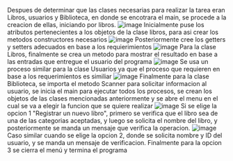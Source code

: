 Despues de determinar que las clases necesarias para realizar la tarea eran Libros, usuarios y Biblioteca, en donde se encotrara el main, se procede a la creacion de ellas, iniciando por libros.
![image](https://github.com/user-attachments/assets/03f47f06-9856-44f1-b8de-4ed55ed97d2c)
Inicialmente puse los atributos pertenecientes a los objetos de la clase libros, para asi crear los metodos constructores necesarios
![image](https://github.com/user-attachments/assets/4d6f6f83-f0c6-4e17-9340-c1eaab636f7c)
Posteriormente cree los getters y setters adecuados en base a los requierimientos
![image](https://github.com/user-attachments/assets/02d6e819-45ec-4faf-a5b7-00a3c1111933)
Para la clase Libros, finalmente se crea un metodo para mostrar el resultado en base a las entradas que entregue el usuario del programa
![image](https://github.com/user-attachments/assets/164714a6-e495-4b57-a0d7-925f6c575204)
Se usa un proceso similar para la clase Usuarios ya que el proceso que requieren en base a los requerimientos es similiar
![image](https://github.com/user-attachments/assets/a3077dc0-9c73-42f1-9608-a22ae2e23969)
Finalmente para la clase Biblioteca, se importa el metodo Scanner para solicitar informacion al usuario, se inicia el main para ejecutar todos los procesos, se crean los objetos de las clases mencionadas anteriormente y 
se abre el menu en el cual se va a elegir la funcion que se quiere realizar
![image](https://github.com/user-attachments/assets/bb1c694b-5809-4c38-953f-13b4f9ceddad)
Si se elige la opcion 1 "Registrar un nuevo libro", primero se verifica que el libro sea de una de las categorias aceptadas, y luego se solicita el nombre del libro, y posteriormente se manda un mensaje que verifica la operacion.
![image](https://github.com/user-attachments/assets/42555d50-a6c8-452a-a3b5-da51c76a0511)
Caso similar cuando se elige la opcion 2, donde se solicita nombre y ID del usuario, y se manda un mensaje de verificacion. Finalmente para la opcion 3 se cierra el menú y termina el programa
